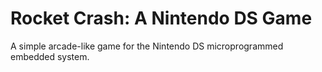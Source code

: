 # Rocket Crash: A Nintendo DS Game

A simple arcade-like game for the Nintendo DS microprogrammed embedded system.
